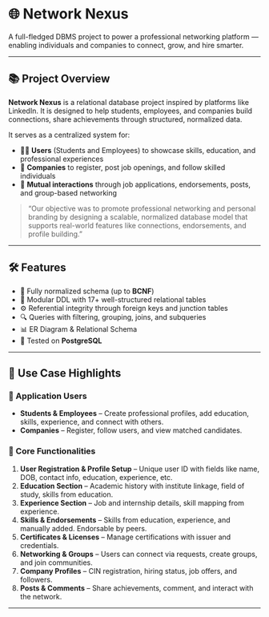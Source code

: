 # 🌐 Network Nexus

A full-fledged DBMS project to power a professional networking platform — enabling individuals and companies to connect, grow, and hire smarter.

---

## 📚 Project Overview

**Network Nexus** is a relational database project inspired by platforms like LinkedIn. It is designed to help students, employees, and companies build connections, share achievements through structured, normalized data.

It serves as a centralized system for:

- 👨‍🎓 **Users** (Students and Employees) to showcase skills, education, and professional experiences  
- 🏢 **Companies** to register, post job openings, and follow skilled individuals  
- 🔁 **Mutual interactions** through job applications, endorsements, posts, and group-based networking  

>“Our objective was to promote professional networking and personal branding by designing a scalable, normalized database model that supports real-world features like connections, endorsements, and profile building.”

---

## 🛠️ Features

- 🧱 Fully normalized schema (up to **BCNF**)
- 📄 Modular DDL with 17+ well-structured relational tables
- ⚙️ Referential integrity through foreign keys and junction tables
- 🔍  Queries with filtering, grouping, joins, and subqueries
- 📊 ER Diagram & Relational Schema
- 🧪 Tested on **PostgreSQL**

---

## 🧾 Use Case Highlights

### 👥 Application Users
- **Students & Employees** – Create professional profiles, add education, skills, experience, and connect with others.
- **Companies** – Register, follow users, and view matched candidates.
  
### 🔎 Core Functionalities
1. **User Registration & Profile Setup** – Unique user ID with fields like name, DOB, contact info, education, experience, etc.
2. **Education Section** – Academic history with institute linkage, field of study, skills from education.
3. **Experience Section** – Job and internship details, skill mapping from experience.
4. **Skills & Endorsements** – Skills from education, experience, and manually added. Endorsable by peers.
5. **Certificates & Licenses** – Manage certifications with issuer and credentials.
6. **Networking & Groups** – Users can connect via requests, create groups, and join communities.
7. **Company Profiles** – CIN registration, hiring status, job offers, and followers.
8. **Posts & Comments** – Share achievements, comment, and interact with the network.

---

